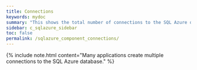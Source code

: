 ```yaml
---
title: Connections
keywords: mydoc
summary: "This shows the total number of connections to the SQL Azure database."
sidebar: c_sqlazure_sidebar
toc: false
permalink: /sqlazure_component_connections/
---
```






{% include note.html content="Many applications create multiple connections to the SQL Azure database." %}
